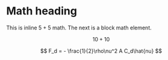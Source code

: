 # Math heading

This is inline $5 + 5$ math. The next is a block math element.

$$
10 + 10
$$

$$
F_d = - \frac{1}{2}\rho\nu^2 A C_d\hat{nu}
$$
